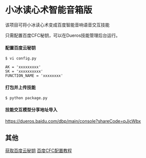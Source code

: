 # 小冰读心术智能音箱版

该项目可将小冰读心术变成百度智能音响语音交互技能

只需配置百度CFC秘钥，可以在Dueros技能管理后台运行。
#### 配置百度云秘钥
	$ vi config.py 
```
AK = 'xxxxxxxxx'
SK = 'xxxxxxxxxx'
FUNCTION_NAME = 'xxxxxxxx'
```
#### 打包并上传技能
	$ python package.py
	
#### 技能交互模型分享地址导入
  https://dueros.baidu.com/dbp/main/console?shareCode=pJjcWbx
  
## 其他
[获取百度云秘钥](https://cloud.baidu.com/doc/Reference/GetAKSK.html#.E5.A6.82.E4.BD.95.E8.8E.B7.E5.8F.96AK.20.2F.20SK)
[百度CFC配置教程](https://cloud.baidu.com/doc/CFC/BestPractise.html#.E4.BB.8E.E5.A4.B4.E5.88.9B.E5.BB.BA.E5.87.BD.E6.95.B0)
